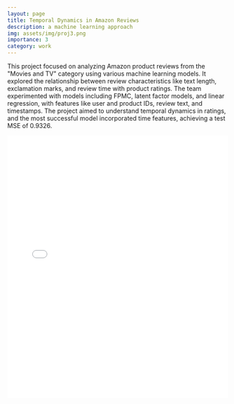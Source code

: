 ```yaml
---
layout: page
title: Temporal Dynamics in Amazon Reviews
description: a machine learning approach
img: assets/img/proj3.png
importance: 3
category: work
---
```


This project focused on analyzing Amazon product reviews from the "Movies and TV" category using various machine learning models. It explored the relationship between review characteristics like text length, exclamation marks, and review time with product ratings. The team experimented with models including FPMC, latent factor models, and linear regression, with features like user and product IDs, review text, and timestamps. The project aimed to understand temporal dynamics in ratings, and the most successful model incorporated time features, achieving a test MSE of 0.9326.

<embed src="../../assets/pdf/CSE158_Final_Project.pdf" type="application/pdf" width="100%" height="600px" />